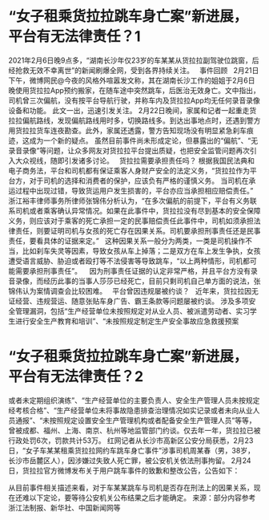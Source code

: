 # “女子租乘货拉拉跳车身亡案”新进展，平台有无法律责任？1


2021年2月6日晚9点多，“湖南长沙年仅23岁的车某某从货拉拉副驾驶位跳窗，后经抢救无效不幸离世”的新闻刷爆全网，受到各界持续关注。
 
事件回顾
 
2月21日下午，微博网民@今夜的风格外喧嚣发文称，其在湖南长沙工作的姐姐于2月6日晚使用货拉拉App预约搬家，在随车途中突然跳车，后医治无效身亡。文中指出，司机曾三次偏航，没有按平台导航行驶，并称车内及货拉拉App均无任何录音录像设备和功能。
此文一出，迅速引发关注。
2月22日晚间，家属和记者一起重走货拉拉偏航路线，发现偏航路线用时多，切换路线多。到达出事地点时，还遇到警方用货拉拉货车连夜勘查。此外，家属还透露，警方告知现场没有明显紧急刹车痕迹，这成为一个新的疑点。
虽然目前事件尚未形成定论，但暴露出的“偏航”、“无录音录像”等问题，让众多网友对货拉拉平台提出质疑，也把安全监管问题再次引入大众视线，随即引发诸多讨论。
 
货拉拉需要承担责任吗？
根据我国民法典和电子商务法，平台和司机都有保证乘客人身财产安全的法定义务，“货拉拉作为平台方，对于司机的选择和消费者的保护，应该负有严格的谨慎义务。 当司机在承运过程中出现过错，导致货运用户发生损害的，平台亦应当承担相应赔偿责任。”
 
浙江裕丰律师事务所律师张锦伟分析认为，“在多次偏航的前提下，平台有义务联系司机或者乘客确认异常情况。如果在此事件中，货拉拉没有尽到基本的安全保障义务，则应该对于乘客的死亡承担一定的民事赔偿责任此事件中，司机如须承担法律责任，则要证明司机与女孩的死亡存在因果关系。司机要承担刑事责任还是民事责任，要看具体的证据来定。”
 
这种因果关系一般分为两类，一类是司机操作不当，比如刹车失灵等因素，导致女孩从车上掉落；二是双方在车上发生争执，女孩遭受语言威胁、胁迫或者殴打等不法侵害等导致跳车，“以上两种情形，司机都可能需要承担刑事责任”。 
 
因为刑事责任证据的认定非常严格，并且平台方没有录音录像，而经历此事的当事人莎莎已经死亡，目前只剩司机自己单方面的说法，张锦伟认为案情调查会比较困难。
 
平台曾因违规屡被约谈？
 
近年来，货拉拉因无证经营、违规营运、随意张贴车身广告、霸王条款等问题屡被约谈。
涉及多项安全管理漏洞，包括“生产经营单位未按照规定对从业人员、被派遣劳动者、实习学生进行安全生产教育和培训”、“未按照规定制定生产安全事故应急救援预案

# “女子租乘货拉拉跳车身亡案”新进展，平台有无法律责任？2

或者未定期组织演练”、“生产经营单位的主要负责人、安全生产管理人员未按规定经考核合格”、“生产经营单位未将事故隐患排查治理情况如实记录或者未向从业人员通报”、“未按照规定设置安全生产管理机构或者配备安全生产管理人员”等等，曾被成都、福州、上海、南京、杭州等地监管部门约谈。仅去年一年，货拉拉已被行政处罚6次，罚款共计53万。
红网记者从长沙市高新区公安分局获悉，2月23日，“女子车某某租乘货拉拉网约车跳车身亡事件”涉事司机周某春（男，38岁，长沙市岳麓区人），因涉嫌过失致人死亡罪，被公安机关依法刑事拘留。
2月24日，货拉拉官方微博发布关于用户跳车事件的致歉和整改公告，公告如下：

从目前事件相关描述来看，对于车某某跳车与司机是否存在刑法上的因果关系，现在还难以下定论，要等待公安机关公布结果之后才能确定。
来源：部分内容参考浙江法制报、新华社、中国新闻网等
 


